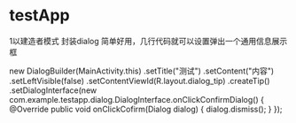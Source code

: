 # testApp
1以建造者模式 封装dialog
简单好用，几行代码就可以设置弹出一个通用信息展示框

 new DialogBuilder(MainActivity.this)
                        .setTitle("测试")
                        .setContent("内容")
                        .setLeftVisible(false)
                        .setContentViewId(R.layout.dialog_tip)
                        .createTip()
                        .setDialogInterface(new com.example.testapp.dialog.DialogInterface.onClickConfirmDialog() {
                            @Override
                            public void onClickCofirm(Dialog dialog) {
                                dialog.dismiss();
                            }
                        });
            
